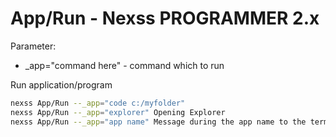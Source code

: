 # App/Run - Nexss PROGRAMMER 2.x

Parameter:

- \_app="command here" - command which to run

Run application/program

```sh
nexss App/Run --_app="code c:/myfolder"
nexss App/Run --_app="explorer" Opening Explorer
nexss App/Run --_app="app name" Message during the app name to the terminal
```
